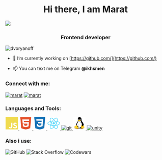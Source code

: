 <h1 align="center">Hi there, I am Marat</h1>
<img src="https://github.com/blackcater/blackcater/raw/main/images/Hi.gif" height="32"/></h1>
<h3 align="center">Frontend developer </h3>

<p align="left"> <img src="https://komarev.com/ghpvc/?username=dvoryanoff&label=Profile%20views&color=0e75b6&style=flat" alt="dvoryanoff" /> </p>

- 🔭 I’m currently working on [https://github.com/](https://github.com/)

- 📫 You can text me on Telegram **@ikhsmen**

<h3 align="left">Connect with me:</h3>
<p align="left">
<a href="https://linkedin.com/in/marat-ikhsanov-75b660118" target="blank"><img align="center" src="https://raw.githubusercontent.com/rahuldkjain/github-profile-readme-generator/master/src/images/icons/Social/linked-in-alt.svg" alt="marat" height="30" width="40" /></a>
<a href="https://instagram.com/maratikhsan" target="blank"><img align="center" src="https://raw.githubusercontent.com/rahuldkjain/github-profile-readme-generator/master/src/images/icons/Social/instagram.svg" alt="marat" height="30" width="40" /></a>
</p>

<h3 align="left">Languages and Tools:</h3>
<p align="left"> <a href="https://www.w3schools.com/cs/" target="_blank" rel="noreferrer"> <img src="https://raw.githubusercontent.com/devicons/devicon/master/icons/javascript/javascript-plain.svg" alt="javascript-plain" width="40" height="40"/> 
<a href="https://www.w3schools.com/cs/" target="_blank" rel="noreferrer"> <img src="https://raw.githubusercontent.com/devicons/devicon/master/icons/html5/html5-plain.svg" alt="html5-plain" width="40" height="40"/>  
</a>
 <a href="https://www.w3schools.com/cs/" target="_blank" rel="noreferrer"> <img src="https://raw.githubusercontent.com/devicons/devicon/master/icons/css3/css3-plain.svg" alt="css3-plain" width="40" height="40"/>  
</a>
  <a href="https://www.w3schools.com/cs/" target="_blank" rel="noreferrer"> <img src="https://raw.githubusercontent.com/devicons/devicon/master/icons/react/react-original.svg" alt="react-original" width="40" height="40"/>  
</a>
 <a href="https://git-scm.com/" target="_blank" rel="noreferrer"> <img src="https://www.vectorlogo.zone/logos/git-scm/git-scm-icon.svg" alt="git" width="40" height="40"/> </a> <a href="https://www.linux.org/" target="_blank" rel="noreferrer"> <img src="https://raw.githubusercontent.com/devicons/devicon/master/icons/linux/linux-original.svg" alt="linux" width="40" height="40"/> </a> <a href="https://unity.com/" target="_blank" rel="noreferrer"> <img src="https://www.vectorlogo.zone/logos/unity3d/unity3d-icon.svg" alt="unity" width="40" height="40"/> </a>
</p>

<h3 align="left">Also i use:</h3>
<p align="left">

![GitHub](https://img.shields.io/badge/github-%23121011.svg?style=plastic&logo=github&logoColor=white)
![Stack Overflow](https://img.shields.io/badge/-Stackoverflow-FE7A16?style=plastic&logo=stack-overflow&logoColor=white)
![Codewars](https://img.shields.io/badge/Codewars-B1361E?style=plastic&logo=codewars&logoColor=grey)
 
 </p>
